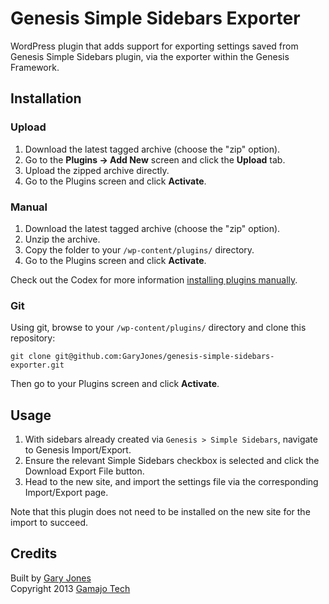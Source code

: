 # Genesis Simple Sidebars Exporter

WordPress plugin that adds support for exporting settings saved from Genesis Simple Sidebars plugin, via the exporter within the Genesis Framework.

## Installation

### Upload

1. Download the latest tagged archive (choose the "zip" option).
2. Go to the __Plugins -> Add New__ screen and click the __Upload__ tab.
3. Upload the zipped archive directly.
4. Go to the Plugins screen and click __Activate__.

### Manual

1. Download the latest tagged archive (choose the "zip" option).
2. Unzip the archive.
3. Copy the folder to your `/wp-content/plugins/` directory.
4. Go to the Plugins screen and click __Activate__.

Check out the Codex for more information [installing plugins manually](http://codex.wordpress.org/Managing_Plugins#Manual_Plugin_Installation).

### Git

Using git, browse to your `/wp-content/plugins/` directory and clone this repository:

`git clone git@github.com:GaryJones/genesis-simple-sidebars-exporter.git`

Then go to your Plugins screen and click __Activate__.

## Usage ##

1. With sidebars already created via `Genesis > Simple Sidebars`, navigate to Genesis Import/Export.
1. Ensure the relevant Simple Sidebars checkbox is selected and click the Download Export File button.
1. Head to the new site, and import the settings file via the corresponding Import/Export page.

Note that this plugin does not need to be installed on the new site for the import to succeed.

## Credits ##

Built by [Gary Jones](https://twitter.com/GaryJ)  
Copyright 2013 [Gamajo Tech](http://gamajo.com/)

